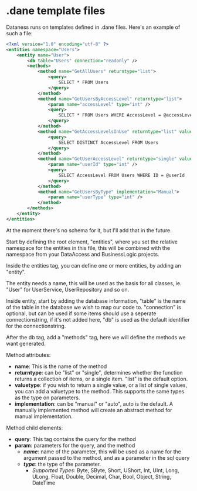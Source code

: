 # .dane template files

Dataness runs on templates defined in .dane files.
Here's an example of such a file:
```xml
<?xml version="1.0" encoding="utf-8" ?>
<entities namespace="Users">
	<entity name="User">
		<db table="Users" connection="readonly" />
		<methods>
			<method name="GetAllUsers" returntype="list">
				<query>
					SELECT * FROM Users
				</query>
			</method>
			<method name="GetUsersByAccessLevel" returntype="list">
				<param name="accessLevel" type="int" />
				<query>
					SELECT * FROM Users WHERE AccessLevel = @accessLevel
				</query>
			</method>
			<method name="GetAccessLevelsInUse" returntype="list" valuetype="int">
				<query>
					SELECT DISTINCT AccessLevel FROM Users
				</query>
			</method>
			<method name="GetUserAccessLevel" returntype="single" valuetype="int">
				<param name="userId" type="int" />
				<query>
					SELECT AccessLevel FROM Users WHERE ID = @userId
				</query>
			</method>
			<method name="GetUsersByType" implementation="Manual">
				<param name="userType" type="int" />
			</method>
		</methods>
	</entity>
</entities>
```
At the moment there's no schema for it, but I'll add that in the future.

Start by defining the root element, "entities", where you set the relative namespace for the entities in this file, this will be combined with the namespace from your DataAccess and BusinessLogic projects.

Inside the entities tag, you can define one or more entities, by adding an "entity".

The entity needs a name, this will be used as the basis for all classes, ie. "User" for UserService, UserRepository and so on.

Inside entity, start by adding the database information, "table" is the name of the table in the database we wish to map our code to. "connection" is optional, but can be used if some items should use a seperate connectionstring, if it's not added here, "db" is used as the default identifier for the connectionstring.

After the db tag, add a "methods" tag, here we will define the methods we want generated.

Method attributes:
- **name**: This is the name of the method
- **returntype**: can be "list" or "single", determines whether the function returns a collection of items, or a single item. "list" is the default option.
- **valuetype**: if you wish to return a single value, or a list of single values, you can add a valuetype to the method. This supports the same types as the type on parameters.
- **implementation**: can be "manual" or "auto", auto is the default. A manually implemented method will create an abstract method for manual implementation.

Method child elements:
- **query**: This tag contains the query for the method
- **param**: parameters for the query, and the method
	- *__name__*: name of the parameter, this will be used as a name for the argument passed to the method, and as a parameter in the sql query
	- *__type__*: the type of the parameter.
		- _Supported Types_: Byte, SByte, Short, UShort, Int, UInt, Long, ULong, Float, Double, Decimal, Char, Bool, Object, String, DateTime

